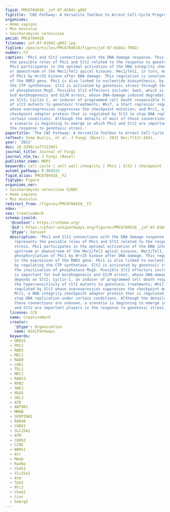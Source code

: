 ```yaml
---
figid: PMC8704918__jof-07-01041-g002
figtitle: 'CWI Pathway: A Versatile Toolbox to Arrest Cell-Cycle Progression'
organisms:
- Homo sapiens
- Mus musculus
- Saccharomyces cerevisiae
pmcid: PMC8704918
filename: jof-07-01041-g002.jpg
figlink: /pmc/articles/PMC8704918/figure/jof-07-01041-f002/
number: F2
caption: 'Pkc1 and Slt2 connections with the DNA damage response. This scheme represents
  the possible roles of Pkc1 and Slt2 related to the response to genotoxic stress.
  Pkc1 participates in the optimal activation of the DNA integrity checkpoint upstream
  or downstream of the Mec1/Tel1 apical kinases. Mec1/Tel1, in turn, mediate phosphorylation
  of Pkc1 by Hrr25 kinase after DNA damage. This regulation is involved in the expression
  of the RNR3 gene. Pkc1 is also linked to nucleotide biosynthesis, by regulating
  the CTP synthetase. Slt2 is activated by genotoxic stress through the inactivation
  of phosphatase Msg5. Possible Slt2 effectors include: Swe1, which is important for
  bud morphogenesis and G2/M arrest, whose DNA-damage induced degradation depends
  on Slt2; Cyclin C, an inducer of programmed cell death responsible for the hypersensitivity
  of slt2 mutants to genotoxic treatments; Whi7, a Start repressor regulated by Slt2
  whose overexpression suppresses the checkpoint mutation; and Mrc1, a DNA integrity
  checkpoint adaptor protein that is regulated by Slt2 to stop DNA replication under
  certain conditions. Although the details of most of these connections are unknown,
  a scenario is beginning to emerge in which Pkc1 and Slt2 are important players in
  the response to genotoxic stress.'
papertitle: 'The CWI Pathway: A Versatile Toolbox to Arrest Cell-Cycle Progression.'
reftext: Inma Quilis, et al. J Fungi (Basel). 2021 Dec;7(12):1041.
year: '2021'
doi: 10.3390/jof7121041
journal_title: Journal of Fungi
journal_nlm_ta: J Fungi (Basel)
publisher_name: MDPI
keywords: cell cycle | cell wall integrity | Pkc1 | Slt2 | checkpoint | DNA damage
automl_pathway: 0.964525
figid_alias: PMC8704918__F2
figtype: Figure
organisms_ner:
- Saccharomyces cerevisiae S288C
- Homo sapiens
- Mus musculus
redirect_from: /figures/PMC8704918__F2
ndex: ''
seo: CreativeWork
schema-jsonld:
  '@context': https://schema.org/
  '@id': https://pfocr.wikipathways.org/figures/PMC8704918__jof-07-01041-g002.html
  '@type': Dataset
  description: 'Pkc1 and Slt2 connections with the DNA damage response. This scheme
    represents the possible roles of Pkc1 and Slt2 related to the response to genotoxic
    stress. Pkc1 participates in the optimal activation of the DNA integrity checkpoint
    upstream or downstream of the Mec1/Tel1 apical kinases. Mec1/Tel1, in turn, mediate
    phosphorylation of Pkc1 by Hrr25 kinase after DNA damage. This regulation is involved
    in the expression of the RNR3 gene. Pkc1 is also linked to nucleotide biosynthesis,
    by regulating the CTP synthetase. Slt2 is activated by genotoxic stress through
    the inactivation of phosphatase Msg5. Possible Slt2 effectors include: Swe1, which
    is important for bud morphogenesis and G2/M arrest, whose DNA-damage induced degradation
    depends on Slt2; Cyclin C, an inducer of programmed cell death responsible for
    the hypersensitivity of slt2 mutants to genotoxic treatments; Whi7, a Start repressor
    regulated by Slt2 whose overexpression suppresses the checkpoint mutation; and
    Mrc1, a DNA integrity checkpoint adaptor protein that is regulated by Slt2 to
    stop DNA replication under certain conditions. Although the details of most of
    these connections are unknown, a scenario is beginning to emerge in which Pkc1
    and Slt2 are important players in the response to genotoxic stress.'
  license: CC0
  name: CreativeWork
  creator:
    '@type': Organization
    name: WikiPathways
  keywords:
  - HRR25
  - PKC1
  - RNR3
  - MEC1
  - RAD9
  - CHK1
  - TEL1
  - MRC1
  - RAD53
  - RPB2
  - SWE1
  - MSG5
  - SRL3
  - ATR
  - ANTXR1
  - MMAB
  - SERPINA2
  - RAD9A
  - CHEK1
  - SLC25A1
  - ATM
  - CHEK2
  - CCNC
  - WARS1
  - Atr
  - Mmab
  - Rad9a
  - Chek1
  - Slc25a1
  - Atm
  - Tpm1
  - Mrc1
  - Chek2
  - Ccnc
  - Gabrg2
---
```

